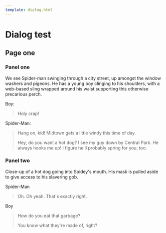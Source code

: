 ```yaml
---
template: dialog.html
---
```


# Dialog test

## Page one

### Panel one

We see Spider-man swinging through a city street, up amongst the window washers and pigeons.
He has a young boy clinging to his shoulders, with a web-based sling wrapped around his waist
supporting this otherwise precarious perch.

Boy:
> Holy crap!

Spider-Man:
> Hang on, kid! Midtown gets a little windy this time of day.
>
> Hey, do you want a hot dog? I see my guy down by Central Park. He always hooks me up! I figure he'll probably spring for you, too.

### Panel two

Close-up of a hot dog going into Spidey's mouth. His mask is pulled aside to give access to
his slavering gob.

Spider-Man
> Oh. Oh yeah. That's exactly right.

Boy
> How do you eat that garbage?
>
> You know what they're made of, right?
